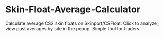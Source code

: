 # Skin-Float-Average-Calculator
Calculate average CS2 skin floats on Skinport/CSFloat. Click to analyze, view past averages by site in the popup. Simple tool for traders.
